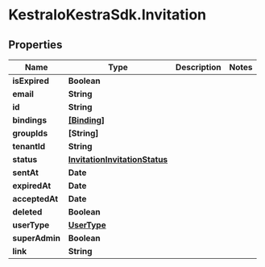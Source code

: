 # KestraIoKestraSdk.Invitation

## Properties

Name | Type | Description | Notes
------------ | ------------- | ------------- | -------------
**isExpired** | **Boolean** |  | 
**email** | **String** |  | 
**id** | **String** |  | 
**bindings** | [**[Binding]**](Binding.md) |  | 
**groupIds** | **[String]** |  | 
**tenantId** | **String** |  | 
**status** | [**InvitationInvitationStatus**](InvitationInvitationStatus.md) |  | 
**sentAt** | **Date** |  | 
**expiredAt** | **Date** |  | 
**acceptedAt** | **Date** |  | 
**deleted** | **Boolean** |  | 
**userType** | [**UserType**](UserType.md) |  | 
**superAdmin** | **Boolean** |  | 
**link** | **String** |  | 


